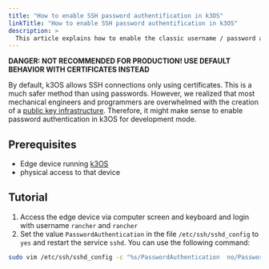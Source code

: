 ```yaml
---
title: "How to enable SSH password authentification in k3OS"
linkTitle: "How to enable SSH password authentification in k3OS"
description: >
  This article explains how to enable the classic username / password authentification for SSH in k3os 
---
```


**DANGER: NOT RECOMMENDED FOR PRODUCTION! USE DEFAULT BEHAVIOR WITH CERTIFICATES INSTEAD**

By default, k3OS allows SSH connections only using certificates. This is a much safer method than using passwords. However, we realized that most mechanical engineers and programmers are overwhelmed with the creation of a [public key infrastructure](/docs/tutorials/pki/). Therefore, it might make sense to enable password authentication in k3OS for development mode.

## Prerequisites

- Edge device running [k3OS](https://github.com/rancher/k3os)
- physical access to that device

## Tutorial

1. Access the edge device via computer screen and keyboard and login with username `rancher` and `rancher`
2. Set the value `PasswordAuthentication` in the file `/etc/ssh/sshd_config` to `yes` and restart the service `sshd`. You can use the following command:

```bash
sudo vim /etc/ssh/sshd_config -c "%s/PasswordAuthentication  no/PasswordAuthentication  yes/g | write | quit" && sudo service sshd restart
```

